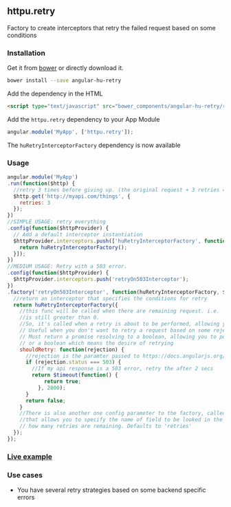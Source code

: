 ## httpu.retry

Factory to create interceptors that retry the failed request based on some conditions

### Installation

Get it from [bower](http://bower.io/) or directly download it.

```sh
bower install --save angular-hu-retry
```

Add the dependency in the HTML

```html
<script type="text/javascript" src="bower_components/angular-hu-retry/retry.js"></script>
```

Add the `httpu.retry` dependency to your App Module

```js
angular.module('MyApp', ['httpu.retry']);
```

The `huRetryInterceptorFactory` dependency is now available

### Usage

```js
angular.module('MyApp')
.run(function($http) {
  //retry 3 times before giving up. (the original request + 3 retries = 4 request)
  $http.get('http://myapi.com/things', {
    retries: 3
  });
})
//SIMPLE USAGE: retry everything
.config(function($httpProvider) {
  // Add a default interceptor instantiation
  $httpProvider.interceptors.push(['huRetryInterceptorFactory', function(huRetryInterceptorFactory) {
    return huRetryInterceptorFactory();
  }]);
})
//MEDIUM USAGE: Retry with a 503 error.
.config(function($httpProvider) {
  $httpProvider.interceptors.push('retryOn503Interceptor');
})
.factory('retryOn503Interceptor', function(huRetryInterceptorFactory, $q, $timeout) {
  //return an interceptor that specifies the conditions for retry
  return huRetryInterceptorFactory({
    //this func will be called when there are remaining request. i.e. `retries` field in the request config 
    //is still greater than 0.
    //So, it's called when a retry is about to be performed, allowing you to cancel the retry
    // Useful when you don't want to retry a request based on some rejection parameters
    // Must return a promise resolving to a boolean, allowing you to perform an async operation before retrying,
    // or a boolean which means the desire of retrying
    shouldRetry: function(rejection) {
      //rejection is the paramter passed to https://docs.angularjs.org/api/ng/service/$http responseError interceptor
      if (rejection.status === 503) {
        //If my api response is a 503 error, retry the after 2 secs
        return $timeout(function() {
            return true;
          }, 2000);
      } 
      return false;
    }
    //There is also another one config parameter to the factory, called `retryField`
    //that allows you to specify the name of field to be looked in the config to determine
    // how many retries are remaining. Defaults to 'retries'
  });
});
```

### [Live example](http://codepen.io/jmendiara/pen/eNYvqO?editors=101)


### Use cases

* You have several retry strategies based on some backend specific errors
